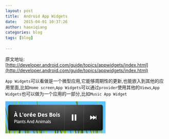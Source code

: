 ```yaml
---
layout: post
title:  Android App Widgets
date:   2015-04-01 10:37:26
author: haoxiqiang
categories: blog
tags: [blog]

---
```

原文地址:
[http://developer.android.com/guide/topics/appwidgets/index.html](http://developer.android.com/guide/topics/appwidgets/index.html)

`App Widgets`可以看做是一个微型应用,它能够周期性的更新,也能嵌入到其他的应用里面,比如`Home screen`,`App Widgets`可以通过`provider`使用其他的`Views`,`App Widgets`也可以做为一个应用的一部分,比如`Music App Widget`

![appwidget](/images/appwidget.png)

<!-- more -->

